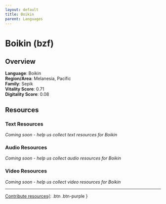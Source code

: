 ```yaml
---
layout: default
title: Boikin
parent: Languages
---
```


# Boikin (bzf)

## Overview

**Language**: Boikin  
**Region/Area**: Melanesia, Pacific  
**Family**: Sepik  
**Vitality Score**: 0.71  
**Digitality Score**: 0.08  

## Resources

### Text Resources
*Coming soon - help us collect text resources for Boikin*

### Audio Resources
*Coming soon - help us collect audio resources for Boikin*

### Video Resources
*Coming soon - help us collect video resources for Boikin*

---

[Contribute resources](https://fairtrain.github.io/){: .btn .btn-purple }
